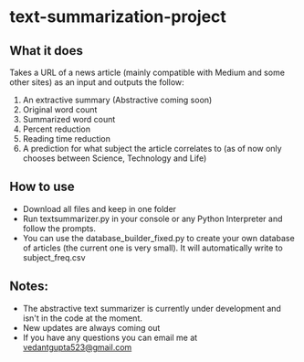 # text-summarization-project

## What it does ##

Takes a URL of a news article (mainly compatible with Medium and some other sites) as an input and outputs the follow:

1. An extractive summary (Abstractive coming soon)
2. Original word count
3. Summarized word count
4. Percent reduction
5. Reading time reduction
6. A prediction for what subject the article correlates to (as of now only chooses between Science, Technology and Life)

## How to use ##

- Download all files and keep in one folder
- Run textsummarizer.py in your console or any Python Interpreter and follow the prompts. 
- You can use the database_builder_fixed.py to create your own database of articles (the current one is very small). It will automatically write to subject_freq.csv

## Notes: ##

- The abstractive text summarizer is currently under development and isn't in the code at the moment.
- New updates are always coming out
- If you have any questions you can email me at vedantgupta523@gmail.com
